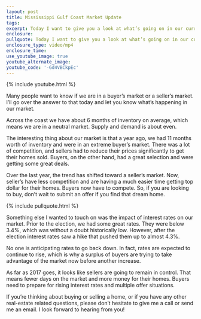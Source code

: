 ```yaml
---
layout: post
title: Mississippi Gulf Coast Market Update
tags:
excerpt: Today I want to give you a look at what’s going on in our current market.
enclosure:
pullquote: Today I want to give you a look at what’s going on in our current market.
enclosure_type: video/mp4
enclosure_time:
use_youtube_image: true
youtube_alternate_image:
youtube_code: '-Gd4VBCkpEc'
---
```



{% include youtube.html %}

Many people want to know if we are in a buyer’s market or a seller’s market. I’ll go over the answer to that today and let you know what’s happening in our market.

Across the coast we have about 6 months of inventory on average, which means we are in a neutral market. Supply and demand is about even.

The interesting thing about our market is that a year ago, we had 11 months worth of inventory and were in an extreme buyer’s market. There was a lot of competition, and sellers had to reduce their prices significantly to get their homes sold. Buyers, on the other hand, had a great selection and were getting some great deals.

Over the last year, the trend has shifted toward a seller’s market. Now, seller’s have less competition and are having a much easier time getting top dollar for their homes. Buyers now have to compete. So, if you are looking to buy, don’t wait to submit an offer if you find that dream home.

{% include pullquote.html %}

Something else I wanted to touch on was the impact of interest rates on our market. Prior to the election, we had some great rates. They were below 3.4%, which was without a doubt historically low. However, after the election interest rates saw a hike that pushed them up to almost 4.3%.

No one is anticipating rates to go back down. In fact, rates are expected to continue to rise, which is why a surplus of buyers are trying to take advantage of the market now before another increase.

As far as 2017 goes, it looks like sellers are going to remain in control. That means fewer days on the market and more money for their homes. Buyers need to prepare for rising interest rates and multiple offer situations.

If you’re thinking about buying or selling a home, or if you have any other real-estate related questions, please don’t hesitate to give me a call or send me an email. I look forward to hearing from you!